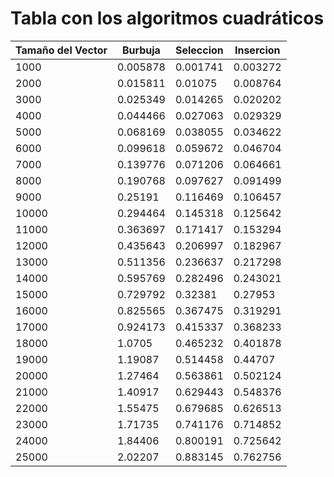 # Tabla con los algoritmos cuadráticos

| Tamaño del Vector | Burbuja | Seleccion | Insercion |
|-------------------|---------|-----------|-----------|
|1000|0.005878|0.001741|0.003272|
|2000|0.015811|0.01075|0.008764|
|3000|0.025349|0.014265|0.020202|
|4000|0.044466|0.027063|0.029329|
|5000|0.068169|0.038055|0.034622|
|6000|0.099618|0.059672|0.046704|
|7000|0.139776|0.071206|0.064661|
|8000|0.190768|0.097627|0.091499|
|9000|0.25191|0.116469|0.106457|
|10000|0.294464|0.145318|0.125642|
|11000|0.363697|0.171417|0.153294|
|12000|0.435643|0.206997|0.182967|
|13000|0.511356|0.236637|0.217298|
|14000|0.595769|0.282496|0.243021|
|15000|0.729792|0.32381|0.27953|
|16000|0.825565|0.367475|0.319291|
|17000|0.924173|0.415337|0.368233|
|18000|1.0705|0.465232|0.401878|
|19000|1.19087|0.514458|0.44707|
|20000|1.27464|0.563861|0.502124|
|21000|1.40917|0.629443|0.548376|
|22000|1.55475|0.679685|0.626513|
|23000|1.71735|0.741176|0.714852|
|24000|1.84406|0.800191|0.725642|
|25000|2.02207|0.883145|0.762756|
